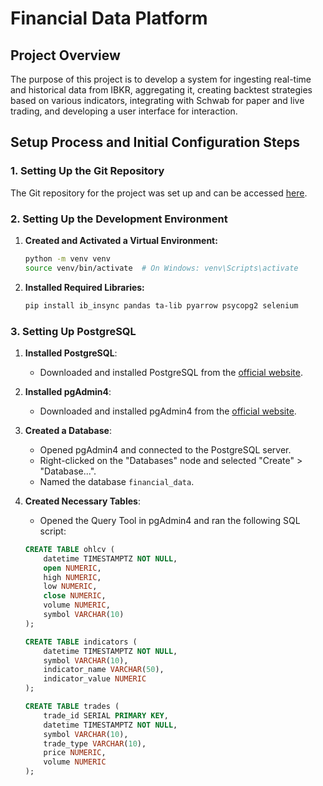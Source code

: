 # Financial Data Platform

## Project Overview
 The purpose of this project is to develop a system for ingesting real-time and historical data from IBKR, aggregating it, creating backtest strategies based on various indicators, integrating with Schwab for paper and live trading, and developing a user interface for interaction.


## Setup Process and Initial Configuration Steps

### 1. Setting Up the Git Repository

The Git repository for the project was set up and can be accessed [here](https://github.com/mehdfaisal/financial-data-platform).

### 2. Setting Up the Development Environment

1. **Created and Activated a Virtual Environment:**
    ```sh
    python -m venv venv
    source venv/bin/activate  # On Windows: venv\Scripts\activate
    ```

2. **Installed Required Libraries:**
    ```sh
    pip install ib_insync pandas ta-lib pyarrow psycopg2 selenium
    ```

### 3. Setting Up PostgreSQL

1. **Installed PostgreSQL**:
    - Downloaded and installed PostgreSQL from the [official website](https://www.postgresql.org/download/).

2. **Installed pgAdmin4**:
    - Downloaded and installed pgAdmin4 from the [official website](https://www.pgadmin.org/download/).

3. **Created a Database**:
    - Opened pgAdmin4 and connected to the PostgreSQL server.
    - Right-clicked on the "Databases" node and selected "Create" > "Database...".
    - Named the database `financial_data`.

4. **Created Necessary Tables**:
    - Opened the Query Tool in pgAdmin4 and ran the following SQL script:

    ```sql
    CREATE TABLE ohlcv (
        datetime TIMESTAMPTZ NOT NULL,
        open NUMERIC,
        high NUMERIC,
        low NUMERIC,
        close NUMERIC,
        volume NUMERIC,
        symbol VARCHAR(10)
    );

    CREATE TABLE indicators (
        datetime TIMESTAMPTZ NOT NULL,
        symbol VARCHAR(10),
        indicator_name VARCHAR(50),
        indicator_value NUMERIC
    );

    CREATE TABLE trades (
        trade_id SERIAL PRIMARY KEY,
        datetime TIMESTAMPTZ NOT NULL,
        symbol VARCHAR(10),
        trade_type VARCHAR(10),
        price NUMERIC,
        volume NUMERIC
    );
    ```



